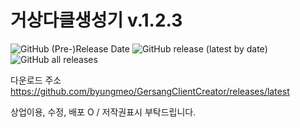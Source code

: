# 거상다클생성기 v.1.2.3
![GitHub (Pre-)Release Date](https://img.shields.io/github/release-date-pre/byungmeo/GersangClientCreator)
![GitHub release (latest by date)](https://img.shields.io/github/v/release/byungmeo/GersangClientCreator)
![GitHub all releases](https://img.shields.io/github/downloads/byungmeo/GersangClientCreator/total)

다운로드 주소
https://github.com/byungmeo/GersangClientCreator/releases/latest

상업이용, 수정, 배포 O / 저작권표시 부탁드립니다.
